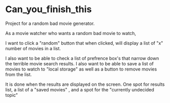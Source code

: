 # Can_you_finish_this

Project for a random bad movie generator.

As a movie watcher who wants a random bad movie to watch,

I want to click a "random" button that when clicked, will display a list of "x" number of movies in a list.

<!-- When I select a movie, I also want a link to the lead actors wikipedia/IMBD profile page. -->
<!-- When I select a movie, I also want a random quote in no way related to the movie. -->

I also want to be able to check a list of prefrence box's that narrow down the terrible movie search results.
I also want to be able to save a list of movies to watch to "local storage" as well as a button to remove movies from the list.

It is done when the results are displayed on the screen. One spot for results list, a list of a "saved movies" , and a spot for the "currently undecided topic"

<!-- Discloser, these quotes are totaly not based on anything real. -->
<!-- Possibly find a quote that shares one or more words with the title. -->
